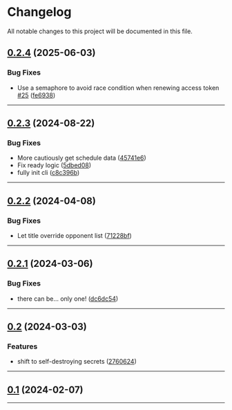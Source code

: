 <!--- BEGIN HEADER -->
# Changelog

All notable changes to this project will be documented in this file.
<!--- END HEADER -->

## [0.2.4](https://github.com/groton-school/carousel-athletics/compare/v0.2.3...v0.2.4) (2025-06-03)

### Bug Fixes

* Use a semaphore to avoid race condition when renewing access token [#25](https://github.com/groton-school/carousel-athletics/issues/25) ([fe6938](https://github.com/groton-school/carousel-athletics/commit/fe6938b9c664b9bc97715bb9e94b3af747a75a21))


---

## [0.2.3](https://github.com/groton-school/carousel-athletics/compare/v0.2.2...v0.2.3) (2024-08-22)

### Bug Fixes

- More cautiously get schedule data ([45741e6](https://github.com/groton-school/carousel-athletics/commit/45741e665c940387cd23090c2510e49b545252c7))
- Fix ready logic ([5dbed08](https://github.com/groton-school/carousel-athletics/commit/5dbed0879d58a746eb037450d3b7b839d7437390))
- fully init cli ([c8c396b](https://github.com/groton-school/carousel-athletics/commit/c8c396bf5b59efbc46c0f9f2cfd7c2c4a5cd7380))

---

## [0.2.2](https://github.com/groton-school/carousel-athletics/compare/v0.2.1...v0.2.2) (2024-04-08)

### Bug Fixes

- Let title override opponent list ([71228bf](https://github.com/groton-school/carousel-athletics/commit/71228bfff1379153c27878d48c1733c3ac76b534))

---

## [0.2.1](https://github.com/groton-school/carousel-athletics/compare/v0.2...v0.2.1) (2024-03-06)

### Bug Fixes

- there can be… only one! ([dc6dc54](https://github.com/groton-school/carousel-athletics/commit/dc6dc54d5fcfb735cf5295d85f315c5134e7690f))

---

## [0.2](https://github.com/groton-school/carousel-athletics/compare/v0.1...v0.2) (2024-03-03)

### Features

- shift to self-destroying secrets ([2760624](https://github.com/groton-school/carousel-athletics/commit/276062454e4d5df51bb907aebc6eb4d15602cb3c))

---

## [0.1](https://github.com/groton-school/carousel-athletics/compare/cf0dc04a3de0a99936bc76e2a3e2e4a6d3476de9...v0.1) (2024-02-07)

---
